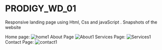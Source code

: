 # PRODIGY_WD_01
Responsive landing page using Html, Css and javaScript .
Snapshots of the website

Home page:
![home1](https://github.com/SamitMalap27/PRODIGY_WD_01/assets/121955319/56db83fb-beda-4e9a-95b4-1116cd2893b9)
About Page
![About1](https://github.com/SamitMalap27/PRODIGY_WD_01/assets/121955319/1b22a3c3-c54e-495d-ab72-003617071fab)
Services Page:
![Services1](https://github.com/SamitMalap27/PRODIGY_WD_01/assets/121955319/6db4f026-60c6-413d-a3cb-d296a0c68771)
Contact Page:
![contact1](https://github.com/SamitMalap27/PRODIGY_WD_01/assets/121955319/b81cefdc-4367-4839-8aaa-2c983635a44a)
